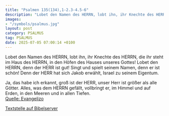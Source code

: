 ```yaml
---
title: "Psalmen 135(134),1-2.3-4.5-6"
description: "Lobet den Namen des HERRN, lobt ihn, ihr Knechte des HERRN, die ihr steht im Haus des HERRN, in den Höfen des Hauses unseres Gottes! Lobet den HERRN, denn der HERR ist gut! Singt und spielt seinem Namen, denn er ist schön! Denn der HERR hat sich Jakob erwählt, Israel zu seinem Ei...."
images:
- "/symbols/psalmus.jpg"
layout: post
category: PSALMUS
tag: PSALMUS
date: 2025-07-05 07:00:14 +0100
---
```

Lobet den Namen des HERRN, lobt ihn, ihr Knechte des HERRN,
die ihr steht im Haus des HERRN, in den Höfen des Hauses unseres Gottes!
Lobet den HERRN, denn der HERR ist gut! Singt und spielt seinem Namen, denn er ist schön!
Denn der HERR hat sich Jakob erwählt, Israel zu seinem Eigentum.<!--more-->

Ja, das habe ich erkannt, groß ist der HERR, unser Herr ist größer als alle Götter.
Alles, was dem HERRN gefällt, vollbringt er, im Himmel und auf Erden, in den Meeren und in allen Tiefen.<br>
[Quelle: Evangelizo](https://evangeliumtagfuertag.org/DE/gospel)

[Textstelle auf Bibelserver](https://www.bibleserver.com/EU/ps135(134),1-2.3-4.5-6)
